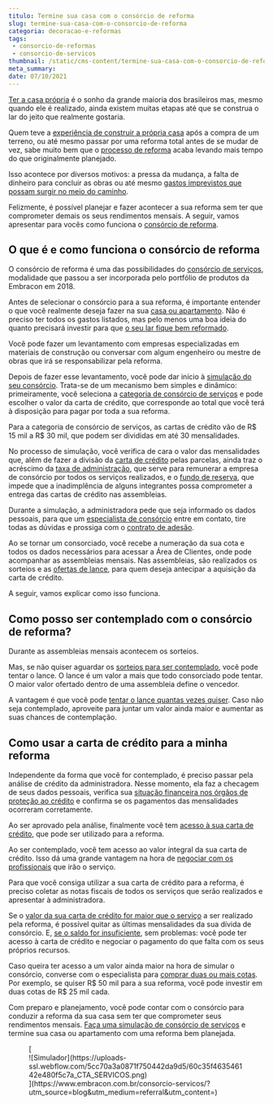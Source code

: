 ```yaml
---
titulo: Termine sua casa com o consórcio de reforma
slug: termine-sua-casa-com-o-consorcio-de-reforma
categoria: decoracao-e-reformas
tags:
 - consorcio-de-reformas
 - consorcio-de-servicos
thumbnail: /static/cms-content/termine-sua-casa-com-o-consorcio-de-reforma.jpg
meta_summary: 
date: 07/10/2021
---
```

[Ter a casa própria](https://www.embracon.com.br/blog/como-conquistar-a-estabilidade-da-casa-propria) é o sonho da grande maioria dos brasileiros mas, mesmo quando ele é realizado, ainda existem muitas etapas até que se construa o lar do jeito que realmente gostaria.

Quem teve a [experiência de construir a própria casa](https://www.embracon.com.br/blog/como-construir-a-casa-dos-sonhos-guia-completo) após a compra de um terreno, ou até mesmo passar por uma reforma total antes de se mudar de vez, sabe muito bem que o [processo de reforma](https://www.embracon.com.br/blog/guia-completo-de-como-reformar-a-sua-casa-inteira-com-o-consorcio) acaba levando mais tempo do que originalmente planejado.

Isso acontece por diversos motivos: a pressa da mudança, a falta de dinheiro para concluir as obras ou até mesmo [gastos imprevistos que possam surgir no meio do caminho](https://www.embracon.com.br/blog/os-5-primeiros-passos-para-quem-vai-comecar-uma-reforma).

Felizmente, é possível planejar e fazer acontecer a sua reforma sem ter que comprometer demais os seus rendimentos mensais. A seguir, vamos apresentar para vocês como funciona o [consórcio de reforma](https://www.embracon.com.br/blog/consorcio-de-servicos-para-reformas-e-decoracao).

O que é e como funciona o consórcio de reforma 
-----------------------------------------------

O consórcio de reforma é uma das possibilidades do [consórcio de serviços](https://www.embracon.com.br/blog/guia-completo-tire-todas-as-suas-duvidas-sobre-o-consorcio-de-servicos), modalidade que passou a ser incorporada pelo portfólio de produtos da Embracon em 2018.

Antes de selecionar o consórcio para a sua reforma, é importante entender o que você realmente deseja fazer na sua [casa ou apartamento](https://www.embracon.com.br/blog/casa-ou-apartamento-qual-a-melhor-escolha-para-voce). Não é preciso ter todos os gastos listados, mas pelo menos uma boa ideia do quanto precisará investir para que [o seu lar fique bem reformado](https://www.embracon.com.br/blog/guia-completo-para-fazer-a-sua-reforma).

Você pode fazer um levantamento com empresas especializadas em materiais de construção ou conversar com algum engenheiro ou mestre de obras que irá se responsabilizar pela reforma.

Depois de fazer esse levantamento, você pode dar início à [simulação do seu consórcio](https://www.embracon.com.br/blog/simulacao-de-consorcio). Trata-se de um mecanismo bem simples e dinâmico: primeiramente, você seleciona a [categoria de consórcio de serviços](https://www.embracon.com.br/consorcio-servicos) e pode escolher o valor da carta de crédito, que corresponde ao total que você terá à disposição para pagar por toda a sua reforma.

Para a categoria de consórcio de serviços, as cartas de crédito vão de R$ 15 mil a R$ 30 mil, que podem ser divididas em até 30 mensalidades.

No processo de simulação, você verifica de cara o valor das mensalidades que, além de fazer a divisão da [carta de crédito](https://www.embracon.com.br/blog/o-que-e-a-carta-de-credito-como-funciona-e-como-usar) pelas parcelas, ainda traz o acréscimo da [taxa de administração](https://www.embracon.com.br/blog/como-funciona-a-taxa-de-administracao-de-um-consorcio), que serve para remunerar a empresa de consórcio por todos os serviços realizados, e o [fundo de reserva](https://www.embracon.com.br/blog/entenda-como-funciona-a-devolucao-do-fundo-de-reserva), que impede que a inadimplência de alguns integrantes possa comprometer a entrega das cartas de crédito nas assembleias.

Durante a simulação, a administradora pede que seja informado os dados pessoais, para que um [especialista de consórcio](https://www.embracon.com.br/blog/tudo-o-que-voce-precisa-saber-sobre-a-importancia-de-um-consultor-de-consorcio) entre em contato, tire todas as dúvidas e prossiga com o [contrato de adesão](https://www.embracon.com.br/blog/saiba-o-que-avaliar-antes-de-assinar-um-contrato-de-consorcio).

Ao se tornar um consorciado, você recebe a numeração da sua cota e todos os dados necessários para acessar a Área de Clientes, onde pode acompanhar as assembleias mensais. Nas assembleias, são realizados os sorteios e as [ofertas de lance](https://www.embracon.com.br/blog/saiba-como-definir-o-valor-de-lance-para-ser-contemplado-mais-rapido), para quem deseja antecipar a aquisição da carta de crédito.

A seguir, vamos explicar como isso funciona.

Como posso ser contemplado com o consórcio de reforma? 
-------------------------------------------------------

Durante as assembleias mensais acontecem os sorteios.

Mas, se não quiser aguardar os [sorteios para ser contemplado](https://www.embracon.com.br/blog/assembleia-de-consorcio-como-funciona), você pode tentar o lance. O lance é um valor a mais que todo consorciado pode tentar. O maior valor ofertado dentro de uma assembleia define o vencedor.

A vantagem é que você pode [tentar o lance quantas vezes quiser](https://www.embracon.com.br/blog/saiba-como-definir-o-valor-de-lance-para-ser-contemplado-mais-rapido). Caso não seja contemplado, aproveite para juntar um valor ainda maior e aumentar as suas chances de contemplação.

Como usar a carta de crédito para a minha reforma 
--------------------------------------------------

Independente da forma que você for contemplado, é preciso passar pela análise de crédito da administradora. Nesse momento, ela faz a checagem de seus dados pessoais, verifica sua [situação financeira nos órgãos de proteção ao crédito](https://www.embracon.com.br/blog/o-que-e-o-spc-serasa-e-como-ele-influencia-na-sua-vida-financeira) e confirma se os pagamentos das mensalidades ocorreram corretamente.

Ao ser aprovado pela análise, finalmente você tem [acesso à sua carta de crédito](https://www.embracon.com.br/blog/tudo-o-que-voce-precisa-saber-sobre-a-carta-de-credito-de-consorcios), que pode ser utilizado para a reforma.

Ao ser contemplado, você tem acesso ao valor integral da sua carta de crédito. Isso dá uma grande vantagem na hora de [negociar com os profissionais](https://www.embracon.com.br/blog/4-dicas-para-conseguir-uma-boa-negociacao-na-hora-de-adquirir-o-seu-bem) que irão o serviço.

Para que você consiga utilizar a sua carta de crédito para a reforma, é preciso coletar as notas fiscais de todos os serviços que serão realizados e apresentar à administradora.

Se o [valor da sua carta de crédito for maior que o serviço](https://www.embracon.com.br/conhecaoconsorcio/o-valor-do-credito-pode-ser-diferente-do-valor-do-bem-que-quero-adquirir) a ser realizado pela reforma, é possível quitar as últimas mensalidades da sua dívida de consórcio. E, [se o saldo for insuficiente](https://www.embracon.com.br/blog/e-possivel-comprar-um-bem-maior-do-que-minha-carta-de-credito-a-embracon-responde), sem problemas: você pode ter acesso à carta de crédito e negociar o pagamento do que falta com os seus próprios recursos.

Caso queira ter acesso a um valor ainda maior na hora de simular o consórcio, converse com o especialista para [comprar duas ou mais cotas](https://www.embracon.com.br/blog/afinal-posso-fazer-mais-de-um-consorcio-ao-mesmo-tempo-entenda). Por exemplo, se quiser R$ 50 mil para a sua reforma, você pode investir em duas cotas de R$ 25 mil cada.

Com preparo e planejamento, você pode contar com o consórcio para conduzir a reforma da sua casa sem ter que comprometer seus rendimentos mensais. [Faça uma simulação de consórcio de serviços](https://www.embracon.com.br/consorcio-servicos) e termine sua casa ou apartamento com uma reforma bem planejada.

<figure class="w-richtext-figure-type-image w-richtext-align-center">[<div>![Simulador](https://uploads-ssl.webflow.com/5cc70a3a0871f750442da9d5/60c35f463546142e480f5c7a_CTA_SERVICOS.png)</div>](https://www.embracon.com.br/consorcio-servicos/?utm_source=blog&utm_medium=referral&utm_content=)</figure>
